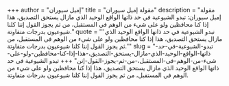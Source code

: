 +++
author = "إميل سيوران"
title = "مقولة إميل سيوران"
description = "مقولة إميل سيوران: تبدو الشيوعية في حد ذاتها الواقع الوحيد الذي مازال يستحق التصديق، هذا إذا كنا محافظين ولو على شيء من الوهم في المستقبل، من ثم يجوز القول إننا كلنا شيوعيون بدرجات متفاوتة."
quote = '''تبدو الشيوعية في حد ذاتها الواقع الوحيد الذي مازال يستحق التصديق، هذا إذا كنا محافظين ولو على شيء من الوهم في المستقبل، من ثم يجوز القول إننا كلنا شيوعيون بدرجات متفاوتة.'''
slug = "تبدو-الشيوعية-في-حد-ذاتها-الواقع-الوحيد-الذي-مازال-يستحق-التصديق،-هذا-إذا-كنا-محافظين-ولو-على-شيء-من-الوهم-في-المستقبل،-من-ثم-يجوز-القول-إنن"
+++
تبدو الشيوعية في حد ذاتها الواقع الوحيد الذي مازال يستحق التصديق، هذا إذا كنا محافظين ولو على شيء من الوهم في المستقبل، من ثم يجوز القول إننا كلنا شيوعيون بدرجات متفاوتة.
